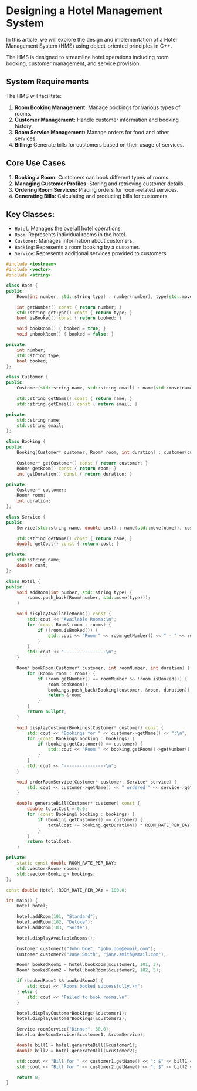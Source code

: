 # Designing a Hotel Management System

In this article, we will explore the design and implementation of a Hotel Management System (HMS) using object-oriented principles in C++. 

The HMS is designed to streamline hotel operations including room booking, customer management, and service provision.

## System Requirements

The HMS will facilitate:

1. **Room Booking Management:** Manage bookings for various types of rooms.
2. **Customer Management:** Handle customer information and booking history.
3. **Room Service Management:** Manage orders for food and other services.
4. **Billing:** Generate bills for customers based on their usage of services.

## Core Use Cases

1. **Booking a Room:** Customers can book different types of rooms.
2. **Managing Customer Profiles:** Storing and retrieving customer details.
3. **Ordering Room Services:** Placing orders for room-related services.
4. **Generating Bills:** Calculating and producing bills for customers.

## Key Classes:
- `Hotel`: Manages the overall hotel operations.
- `Room`: Represents individual rooms in the hotel.
- `Customer`: Manages information about customers.
- `Booking`: Represents a room booking by a customer.
- `Service`: Represents additional services provided to customers.

```cpp
#include <iostream>
#include <vector>
#include <string>

class Room {
public:
    Room(int number, std::string type) : number(number), type(std::move(type)), booked(false) {}

    int getNumber() const { return number; }
    std::string getType() const { return type; }
    bool isBooked() const { return booked; }

    void bookRoom() { booked = true; }
    void unbookRoom() { booked = false; }

private:
    int number;
    std::string type;
    bool booked;
};

class Customer {
public:
    Customer(std::string name, std::string email) : name(std::move(name)), email(std::move(email)) {}

    std::string getName() const { return name; }
    std::string getEmail() const { return email; }

private:
    std::string name;
    std::string email;
};

class Booking {
public:
    Booking(Customer* customer, Room* room, int duration) : customer(customer), room(room), duration(duration) {}

    Customer* getCustomer() const { return customer; }
    Room* getRoom() const { return room; }
    int getDuration() const { return duration; }

private:
    Customer* customer;
    Room* room;
    int duration;
};

class Service {
public:
    Service(std::string name, double cost) : name(std::move(name)), cost(cost) {}

    std::string getName() const { return name; }
    double getCost() const { return cost; }

private:
    std::string name;
    double cost;
};

class Hotel {
public:
    void addRoom(int number, std::string type) {
        rooms.push_back(Room(number, std::move(type)));
    }

    void displayAvailableRooms() const {
        std::cout << "Available Rooms:\n";
        for (const Room& room : rooms) {
            if (!room.isBooked()) {
                std::cout << "Room " << room.getNumber() << " - " << room.getType() << "\n";
            }
        }
        std::cout << "----------------\n";
    }

    Room* bookRoom(Customer* customer, int roomNumber, int duration) {
        for (Room& room : rooms) {
            if (room.getNumber() == roomNumber && !room.isBooked()) {
                room.bookRoom();
                bookings.push_back(Booking(customer, &room, duration));
                return &room;
            }
        }
        return nullptr;
    }

    void displayCustomerBookings(Customer* customer) const {
        std::cout << "Bookings for " << customer->getName() << ":\n";
        for (const Booking& booking : bookings) {
            if (booking.getCustomer() == customer) {
                std::cout << "Room " << booking.getRoom()->getNumber() << ", Duration: " << booking.getDuration() << " days\n";
            }
        }
        std::cout << "----------------\n";
    }

    void orderRoomService(Customer* customer, Service* service) {
        std::cout << customer->getName() << " ordered " << service->getName() << " for Room Service. Cost: $" << service->getCost() << "\n";
    }

    double generateBill(Customer* customer) const {
        double totalCost = 0.0;
        for (const Booking& booking : bookings) {
            if (booking.getCustomer() == customer) {
                totalCost += booking.getDuration() * ROOM_RATE_PER_DAY;
            }
        }
        return totalCost;
    }

private:
    static const double ROOM_RATE_PER_DAY;
    std::vector<Room> rooms;
    std::vector<Booking> bookings;
};

const double Hotel::ROOM_RATE_PER_DAY = 100.0;

int main() {
    Hotel hotel;

    hotel.addRoom(101, "Standard");
    hotel.addRoom(102, "Deluxe");
    hotel.addRoom(103, "Suite");

    hotel.displayAvailableRooms();

    Customer customer1("John Doe", "john.doe@email.com");
    Customer customer2("Jane Smith", "jane.smith@email.com");

    Room* bookedRoom1 = hotel.bookRoom(&customer1, 101, 3);
    Room* bookedRoom2 = hotel.bookRoom(&customer2, 102, 5);

    if (bookedRoom1 && bookedRoom2) {
        std::cout << "Rooms booked successfully.\n";
    } else {
        std::cout << "Failed to book rooms.\n";
    }

    hotel.displayCustomerBookings(&customer1);
    hotel.displayCustomerBookings(&customer2);

    Service roomService("Dinner", 30.0);
    hotel.orderRoomService(&customer1, &roomService);

    double bill1 = hotel.generateBill(&customer1);
    double bill2 = hotel.generateBill(&customer2);

    std::cout << "Bill for " << customer1.getName() << ": $" << bill1 << "\n";
    std::cout << "Bill for " << customer2.getName() << ": $" << bill2 << "\n";

    return 0;
}
